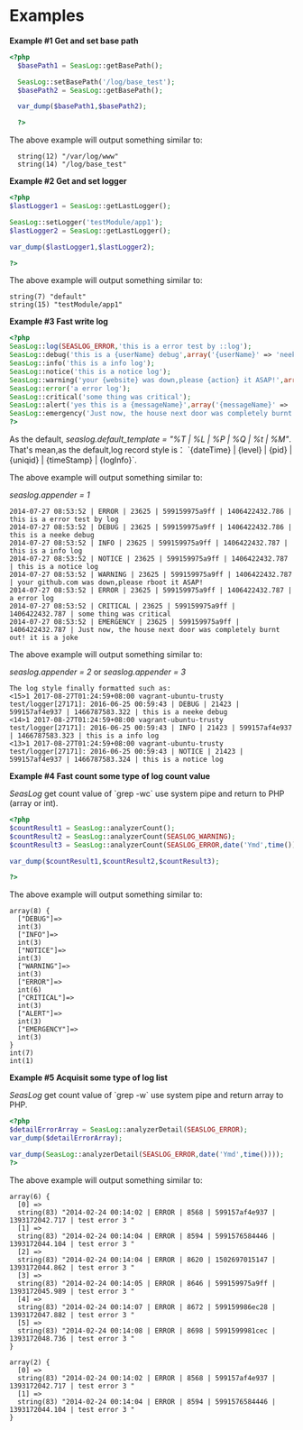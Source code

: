 Examples
========

**Example \#1 Get and set base path**

``` php
<?php
  $basePath1 = SeasLog::getBasePath();

  SeasLog::setBasePath('/log/base_test');
  $basePath2 = SeasLog::getBasePath();

  var_dump($basePath1,$basePath2);

  ?>
```

The above example will output something similar to:

      string(12) "/var/log/www"
      string(14) "/log/base_test"
      

**Example \#2 Get and set logger**

``` php
<?php
$lastLogger1 = SeasLog::getLastLogger();

SeasLog::setLogger('testModule/app1');
$lastLogger2 = SeasLog::getLastLogger();

var_dump($lastLogger1,$lastLogger2);

?>
```

The above example will output something similar to:

    string(7) "default"
    string(15) "testModule/app1"

**Example \#3 Fast write log**

``` php
<?php
SeasLog::log(SEASLOG_ERROR,'this is a error test by ::log');
SeasLog::debug('this is a {userName} debug',array('{userName}' => 'neeke'));
SeasLog::info('this is a info log');
SeasLog::notice('this is a notice log');
SeasLog::warning('your {website} was down,please {action} it ASAP!',array('{website}' => 'github.com','{action}' => 'rboot'));
SeasLog::error('a error log');
SeasLog::critical('some thing was critical');
SeasLog::alert('yes this is a {messageName}',array('{messageName}' => 'alertMSG'));
SeasLog::emergency('Just now, the house next door was completely burnt out! {note}',array('{note}' => 'it`s a joke'));
?>
```

As the default, *seaslog.default\_template = "%T \| %L \| %P \| %Q \| %t
\| %M"*. That's mean,as the default,log record style is： \`{dateTime}
\| {level} \| {pid} \| {uniqid} \| {timeStamp} \| {logInfo}\`.

The above example will output something similar to:

*seaslog.appender = 1*

    2014-07-27 08:53:52 | ERROR | 23625 | 599159975a9ff | 1406422432.786 | this is a error test by log
    2014-07-27 08:53:52 | DEBUG | 23625 | 599159975a9ff | 1406422432.786 | this is a neeke debug
    2014-07-27 08:53:52 | INFO | 23625 | 599159975a9ff | 1406422432.787 | this is a info log
    2014-07-27 08:53:52 | NOTICE | 23625 | 599159975a9ff | 1406422432.787 | this is a notice log
    2014-07-27 08:53:52 | WARNING | 23625 | 599159975a9ff | 1406422432.787 | your github.com was down,please rboot it ASAP!
    2014-07-27 08:53:52 | ERROR | 23625 | 599159975a9ff | 1406422432.787 | a error log
    2014-07-27 08:53:52 | CRITICAL | 23625 | 599159975a9ff | 1406422432.787 | some thing was critical
    2014-07-27 08:53:52 | EMERGENCY | 23625 | 599159975a9ff | 1406422432.787 | Just now, the house next door was completely burnt out! it is a joke

The above example will output something similar to:

*seaslog.appender = 2* or *seaslog.appender = 3*

    The log style finally formatted such as:
    <15>1 2017-08-27T01:24:59+08:00 vagrant-ubuntu-trusty test/logger[27171]: 2016-06-25 00:59:43 | DEBUG | 21423 | 599157af4e937 | 1466787583.322 | this is a neeke debug
    <14>1 2017-08-27T01:24:59+08:00 vagrant-ubuntu-trusty test/logger[27171]: 2016-06-25 00:59:43 | INFO | 21423 | 599157af4e937 | 1466787583.323 | this is a info log
    <13>1 2017-08-27T01:24:59+08:00 vagrant-ubuntu-trusty test/logger[27171]: 2016-06-25 00:59:43 | NOTICE | 21423 | 599157af4e937 | 1466787583.324 | this is a notice log

**Example \#4 Fast count some type of log count value**

*SeasLog* get count value of \`grep -wc\` use system pipe and return to
PHP (array or int).

``` php
<?php
$countResult1 = SeasLog::analyzerCount();
$countResult2 = SeasLog::analyzerCount(SEASLOG_WARNING);
$countResult3 = SeasLog::analyzerCount(SEASLOG_ERROR,date('Ymd',time()));

var_dump($countResult1,$countResult2,$countResult3);

?>
```

The above example will output something similar to:

    array(8) {
      ["DEBUG"]=>
      int(3)
      ["INFO"]=>
      int(3)
      ["NOTICE"]=>
      int(3)
      ["WARNING"]=>
      int(3)
      ["ERROR"]=>
      int(6)
      ["CRITICAL"]=>
      int(3)
      ["ALERT"]=>
      int(3)
      ["EMERGENCY"]=>
      int(3)
    }
    int(7)
    int(1)

**Example \#5 Acquisit some type of log list**

*SeasLog* get count value of \`grep -w\` use system pipe and return
array to PHP.

``` php
<?php
$detailErrorArray = SeasLog::analyzerDetail(SEASLOG_ERROR);
var_dump($detailErrorArray);

var_dump(SeasLog::analyzerDetail(SEASLOG_ERROR,date('Ymd',time())));
?>
```

The above example will output something similar to:

    array(6) {
      [0] =>
      string(83) "2014-02-24 00:14:02 | ERROR | 8568 | 599157af4e937 | 1393172042.717 | test error 3 "
      [1] =>
      string(83) "2014-02-24 00:14:04 | ERROR | 8594 | 5991576584446 | 1393172044.104 | test error 3 "
      [2] =>
      string(83) "2014-02-24 00:14:04 | ERROR | 8620 | 1502697015147 | 1393172044.862 | test error 3 "
      [3] =>
      string(83) "2014-02-24 00:14:05 | ERROR | 8646 | 599159975a9ff | 1393172045.989 | test error 3 "
      [4] =>
      string(83) "2014-02-24 00:14:07 | ERROR | 8672 | 599159986ec28 | 1393172047.882 | test error 3 "
      [5] =>
      string(83) "2014-02-24 00:14:08 | ERROR | 8698 | 5991599981cec | 1393172048.736 | test error 3 "
    }

    array(2) {
      [0] =>
      string(83) "2014-02-24 00:14:02 | ERROR | 8568 | 599157af4e937 | 1393172042.717 | test error 3 "
      [1] =>
      string(83) "2014-02-24 00:14:04 | ERROR | 8594 | 5991576584446 | 1393172044.104 | test error 3 "
    }
